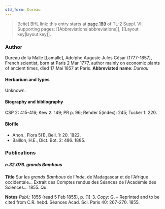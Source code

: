 ```yaml
---
std_form: Dureau
---
```


> [!cite] BHL link: this entry starts at [page 189](https://www.biodiversitylibrary.org/page/33260177) of TL-2 Suppl. VI.
> Supporting pages: [[Abbreviations|abbreviations]], [[Layout key|layout key]].

### Author

Dureau de la Malle \[Lamalle\], Adolphe Auguste Jules César (1777-1857), French scientist, born at Paris 2 Mar 1777, author mainly on economic plants of ancient times, died 17 Mai 1857 at Paris. 
**Abbreviated name**: *Dureau*

#### Herbarium and types

Unknown.

#### Biography and bibliography

CSP 2: 415-416; Kew 2: 149; PR p. 96; Rehder 5(index): 245; Tucker 1: 220.

#### Biofile

- Anon., Flora 5(1), Beil. 1: 20. 1822.
- Baillon, H.E., Dict. Bot. 2: 486. 1885.

### Publications

##### n.32.076. grands Bambous

**Title**
Sur les *grands Bambous* de l'*Inde*, de Madagascar et de l'Afrique occidentale... Extrait des Comptes rendus des Séances de l'Académie des Sciences... 1855. Qu.

**Notes**
*Publ*.: 1855 (read 5 Feb 1855), p. \[1\]-3. *Copy*: G. – Reprinted and to be cited from C.R. hebd. Séances Acad. Sci. Paris 40: 267-270. 1855.

